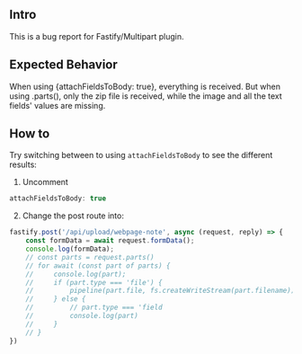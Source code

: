 ## Intro

This is a bug report for Fastify/Multipart plugin.

## Expected Behavior

When using {attachFieldsToBody: true}, everything is received. But when using .parts(), only the zip file is received,
while the image and all the text fields' values are missing.

## How to

Try switching between to using ```attachFieldsToBody``` to see the different results:

1. Uncomment 
```js
attachFieldsToBody: true
 ```

2. Change the post route into:

```js
fastify.post('/api/upload/webpage-note', async (request, reply) => {
    const formData = await request.formData();
    console.log(formData);
    // const parts = request.parts()
    // for await (const part of parts) {
    //     console.log(part);
    //     if (part.type === 'file') {
    //         pipeline(part.file, fs.createWriteStream(part.filename))
    //     } else {
    //         // part.type === 'field
    //         console.log(part)
    //     }
    // }
})
```
